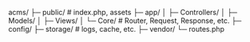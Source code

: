 acms/
├─ public/        # index.php, assets
├─ app/
│   ├─ Controllers/
│   ├─ Models/
│   ├─ Views/
│   └─ Core/      # Router, Request, Response, etc.
├─ config/
├─ storage/       # logs, cache, etc.
├─ vendor/
└─ routes.php
